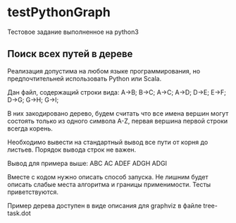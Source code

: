 # testPythonGraph
Тестовое задание выполненное на python3

## Поиск всех путей в дереве

Реализация допустима на любом языке программирования, но предпочтительней
использовать Python или Scala.

Дан файл, содержащий строки вида:
A->B;
B->C;
A->C;
A->D;
D->E;
E->F;
D->G;
G->H;
G->I;

В них закодировано дерево, будем считать что все имена вершин могут
состоять только из одного символа A-Z, первая вершина первой строки
всегда корень.

Необходимо вывести на стандартный вывод все пути от корня до листьев.
Порядок вывода строк не важен.

Вывод для примера выше:
ABC
AC
ADEF
ADGH
ADGI

Вместе с кодом нужно описать способ запуска. Не лишним будет описать
слабые места алгоритма и границы применимости. Тесты приветствуются.

Пример дерева доступен в виде описания для graphviz в файле tree-task.dot
